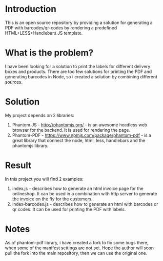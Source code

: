 # Introduction
This is an open source repository by providing a solution for generating a PDF with barcodes/qr-codes by rendering a predefined HTML+LESS+Handlebars.JS template.

# What is the problem?
I have been looking for a solution to print the labels for different delivery boxes and products. There are too few solutions for printing the PDF and generating barcodes in Node, so i created a solution by combining different sources.

# Solution
My project depends on 2 libraries:
1. Phantom.JS - http://phantomjs.org/ - is an awesome headless web browser for the backend. It is used for rendering the page.
2. Phantom-PDF - https://www.npmjs.com/package/phantom-pdf - is a great library that connect the node, html, less, handlebars and the phantomjs library.

# Result
In this project you will find 2 examples:
1. index.js - describes how to generate an html invoice page for the onlineshop. It can be used in a combination with http server to generate the invoice on the fly for the customers.
2. index-barcodes.js - describes how to generate an html with barcodes or qr codes. It can be used for printing the PDF with labels.

# Notes
As of phantom-pdf library, i have created a fork to fix some bugs there, when some of the manifest settings are not set. Hope the author will soon pull the fork into the main repository, then we can use the original one.
